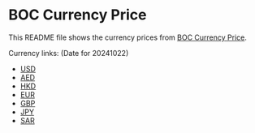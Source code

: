 # BOC Currency Price

This README file shows the currency prices from [BOC Currency Price](https://www.boc.cn/sourcedb/whpj/).

Currency links: (Date for 20241022)

- [USD](https://bocurrencyprice.techina.science/BOC_CURRENCY_PRICE/USD/20241022.json)
- [AED](https://bocurrencyprice.techina.science/BOC_CURRENCY_PRICE/AED/20241022.json)
- [HKD](https://bocurrencyprice.techina.science/BOC_CURRENCY_PRICE/HKD/20241022.json)
- [EUR](https://bocurrencyprice.techina.science/BOC_CURRENCY_PRICE/EUR/20241022.json)
- [GBP](https://bocurrencyprice.techina.science/BOC_CURRENCY_PRICE/GBP/20241022.json)
- [JPY](https://bocurrencyprice.techina.science/BOC_CURRENCY_PRICE/JPY/20241022.json)
- [SAR](https://bocurrencyprice.techina.science/BOC_CURRENCY_PRICE/SAR/20241022.json)
